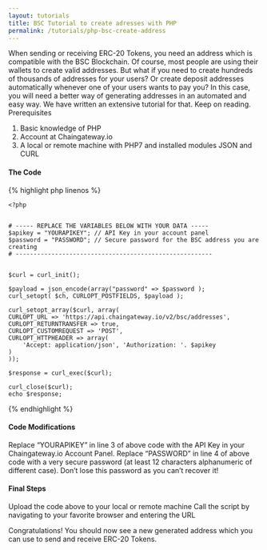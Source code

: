 ```yaml
---
layout: tutorials
title: BSC Tutorial to create adresses with PHP
permalink: /tutorials/php-bsc-create-address
---
```


When sending or receiving ERC-20 Tokens, you need an address which is compatible with the BSC Blockchain. Of course, most people are using their wallets to create valid addresses. But what if you need to create hundreds of thousands of addresses for your users? Or create deposit addresses automatically whenever one of your users wants to pay you? In this case, you will need a better way of generating addresses in an automated and easy way. We have written an extensive tutorial for that. Keep on reading.
Prerequisites

1. Basic knowledge of PHP
2. Account at Chaingateway.io
3. A local or remote machine with PHP7 and installed modules JSON and CURL

#### The Code

{% highlight php linenos %}
    
    <?php


    # ----- REPLACE THE VARIABLES BELOW WITH YOUR DATA -----
    $apikey = "YOURAPIKEY"; // API Key in your account panel
    $password = "PASSWORD"; // Secure password for the BSC address you are creating
    # -------------------------------------------------------


    $curl = curl_init();

    $payload = json_encode(array("password" => $password );
    curl_setopt( $ch, CURLOPT_POSTFIELDS, $payload );

    curl_setopt_array($curl, array(
    CURLOPT_URL => 'https://api.chaingateway.io/v2/bsc/addresses',
    CURLOPT_RETURNTRANSFER => true,
    CURLOPT_CUSTOMREQUEST => 'POST',
    CURLOPT_HTTPHEADER => array(
        'Accept: application/json', 'Authorization: '. $apikey
    )
    ));

    $response = curl_exec($curl);

    curl_close($curl);
    echo $response;

{% endhighlight %}



#### Code Modifications

Replace “YOURAPIKEY” in line 3 of above code with the API Key in your Chaingateway.io Account Panel.
Replace “PASSWORD” in line 4 of above code with a very secure password (at least 12 characters alphanumeric of different case). Don’t lose this password as you can’t recover it!

#### Final Steps

Upload the code above to your local or remote machine
Call the script by navigating to your favorite browser and entering the URL

Congratulations! You should now see a new generated address which you can use to send and receive ERC-20 Tokens. 